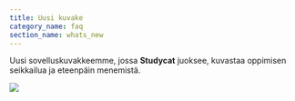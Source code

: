 ```yaml
---
title: Uusi kuvake
category_name: faq
section_name: whats_new
---
```

Uusi sovelluskuvakkeemme, jossa **Studycat** juoksee, kuvastaa oppimisen seikkailua ja eteenpäin menemistä.  
  
![](https://help.studycat.com/hc/article_attachments/40378210068889)